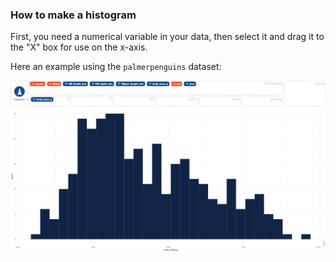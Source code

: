 
### How to make a histogram

First, you need a numerical variable in your data, then select it and drag it to the "X" box for use on the x-axis.

Here an example using the `palmerpenguins` dataset:

![](figures/how-to-make-a-histogram.png)
